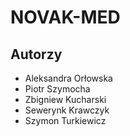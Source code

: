 # NOVAK-MED

## Autorzy
- Aleksandra Orłowska
- Piotr Szymocha
- Zbigniew Kucharski
- Sewerynk Krawczyk
- Szymon Turkiewicz
